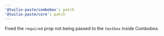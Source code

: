 ```yaml
---
'@twilio-paste/combobox': patch
'@twilio-paste/core': patch
---
```


Fixed the `required` prop not being passed to the `textbox` inside Combobox.
